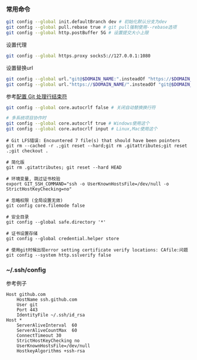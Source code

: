 ### 常用命令
```bash
git config --global init.defaultBranch dev # 初始化默认分支为dev
git config --global pull.rebase true # git pull强制使用--rebase选项
git config --global http.postBuffer 5G # 设置提交大小上限
```

设置代理
```bash
git config --global https.proxy socks5://127.0.0.1:1080
```

设置替换url
```bash
git config --global url."git@$DOMAIN_NAME:".insteadOf "https://$DOMAIN_NAME/" # ssh 替换 https
git config --global url."https://$DOMAIN_NAME/".insteadOf "git@$DOMAIN_NAME:" # https 替换 ssh
```

参考[配置 Git 处理行结束符](https://docs.github.com/zh/get-started/getting-started-with-git/configuring-git-to-handle-line-endings)
```bash
git config --global core.autocrlf false # 关闭自动替换换行符

# 多系统项目协作时
git config --global core.autocrlf true # Windows使用这个
git config --global core.autocrlf input # Linux,Mac使用这个
```

```shell
# Git LFS错误: Encountered 7 file(s) that should have been pointers
git rm --cached -r .;git reset --hard;git rm .gitattributes;git reset .;git checkout .

# 简化版
git rm .gitattributes; git reset --hard HEAD
```

```shell
# 环境变量, 跳过证书校验
export GIT_SSH_COMMAND="ssh -o UserKnownHostsFile=/dev/null -o StrictHostKeyChecking=no"
```

```shell
# 忽略权限 (全局设置无效)
git config core.filemode false
```

```shell
# 安全目录
git config --global safe.directory '*'
```

```shell
# 证书设置存储
git config --global credential.helper store
```

```shell
# 使用git时候出现error setting certificate verify locations: CAfile:问题
git config --system http.sslverify false
```

### ~/.ssh/config
参考例子
```config
Host github.com
    HostName ssh.github.com
    User git
    Port 443
    IdentityFile ~/.ssh/id_rsa
Host *
    ServerAliveInterval  60
    ServerAliveCountMax  60
    ConnectTimeout 30
    StrictHostKeyChecking no
    UserKnownHostsFile=/dev/null
    HostkeyAlgorithms +ssh-rsa
```